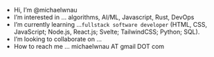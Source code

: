 - Hi, I’m @michaelwnau
- I’m interested in ... algorithms, AI/ML, Javascript, Rust, DevOps
- I’m currently learning ...`fullstack software developer` (HTML, CSS, JavaScript; Node.js, React.js; Svelte; TailwindCSS; Python; SQL).
- I’m looking to collaborate on ...
- How to reach me ... michaelwnau AT gmail DOT com

<!---
michaelwnau/michaelwnau is a ✨ special ✨ repository because its `README.md` (this file) appears on your GitHub profile.
You can click the Preview link to take a look at your changes.
--->
